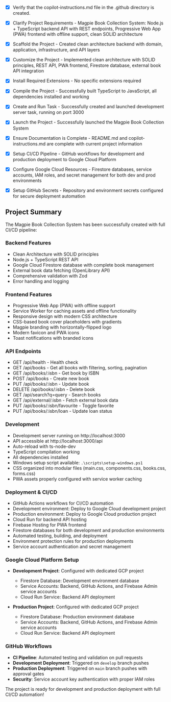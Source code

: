 <!-- Use this file to provide workspace-specific custom instructions to Copilot. For more details, visit https://code.visualstudio.com/docs/copilot/copilot-customization#_use-a-githubcopilotinstructionsmd-file -->

- [x] Verify that the copilot-instructions.md file in the .github directory is created.

- [x] Clarify Project Requirements - Magpie Book Collection System: Node.js + TypeScript backend API with REST endpoints, Progressive Web App (PWA) frontend with offline support, clean SOLID architecture

- [x] Scaffold the Project - Created clean architecture backend with domain, application, infrastructure, and API layers

- [x] Customize the Project - Implemented clean architecture with SOLID principles, REST API, PWA frontend, Firestore database, external book API integration

- [x] Install Required Extensions - No specific extensions required

- [x] Compile the Project - Successfully built TypeScript to JavaScript, all dependencies installed and working

- [x] Create and Run Task - Successfully created and launched development server task, running on port 3000

- [x] Launch the Project - Successfully launched the Magpie Book Collection System

- [x] Ensure Documentation is Complete - README.md and copilot-instructions.md are complete with current project information

- [x] Setup CI/CD Pipeline - GitHub workflows for development and production deployment to Google Cloud Platform

- [x] Configure Google Cloud Resources - Firestore databases, service accounts, IAM roles, and secret management for both dev and prod environments

- [x] Setup GitHub Secrets - Repository and environment secrets configured for secure deployment automation

## Project Summary

The Magpie Book Collection System has been successfully created with full CI/CD pipeline:

### Backend Features

- Clean Architecture with SOLID principles
- Node.js + TypeScript REST API
- Google Cloud Firestore database with complete book management
- External book data fetching (OpenLibrary API)
- Comprehensive validation with Zod
- Error handling and logging

### Frontend Features

- Progressive Web App (PWA) with offline support
- Service Worker for caching assets and offline functionality
- Responsive design with modern CSS architecture
- CSS-based book cover placeholders with gradients
- Magpie branding with horizontally-flipped logo
- Modern favicon and PWA icons
- Toast notifications with branded icons

### API Endpoints

- GET /api/health - Health check
- GET /api/books - Get all books with filtering, sorting, pagination
- GET /api/books/:isbn - Get book by ISBN
- POST /api/books - Create new book
- PUT /api/books/:isbn - Update book
- DELETE /api/books/:isbn - Delete book
- GET /api/search?q=query - Search books
- GET /api/external/:isbn - Fetch external book data
- PUT /api/books/:isbn/favourite - Toggle favorite
- PUT /api/books/:isbn/loan - Update loan status

### Development

- Development server running on http://localhost:3000
- API accessible at http://localhost:3000/api
- Auto-reload with ts-node-dev
- TypeScript compilation working
- All dependencies installed
- Windows setup script available: `.\scripts\setup-windows.ps1`
- CSS organized into modular files (main.css, components.css, books.css, forms.css)
- PWA assets properly configured with service worker caching

### Deployment & CI/CD

- GitHub Actions workflows for CI/CD automation
- Development environment: Deploy to Google Cloud development project
- Production environment: Deploy to Google Cloud production project
- Cloud Run for backend API hosting
- Firebase Hosting for PWA frontend
- Firestore databases for both development and production environments
- Automated testing, building, and deployment
- Environment protection rules for production deployments
- Service account authentication and secret management

### Google Cloud Platform Setup

- **Development Project**: Configured with dedicated GCP project
  - Firestore Database: Development environment database
  - Service Accounts: Backend, GitHub Actions, and Firebase Admin service accounts
  - Cloud Run Service: Backend API deployment

- **Production Project**: Configured with dedicated GCP project
  - Firestore Database: Production environment database
  - Service Accounts: Backend, GitHub Actions, and Firebase Admin service accounts
  - Cloud Run Service: Backend API deployment

### GitHub Workflows

- **CI Pipeline**: Automated testing and validation on pull requests
- **Development Deployment**: Triggered on `develop` branch pushes
- **Production Deployment**: Triggered on `main` branch pushes with approval gates
- **Security**: Service account key authentication with proper IAM roles

The project is ready for development and production deployment with full CI/CD automation!

